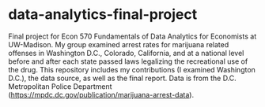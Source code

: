 # data-analytics-final-project

Final project for Econ 570 Fundamentals of Data Analytics for Economists at UW-Madison. My group examined arrest rates for marijuana related offenses in Washington D.C., Colorado, California, and at a national level before and after each state passed laws legalizing the recreational use of the drug. This repository includes my contributions (I examined Washington D.C.), the data source, as well as the final report. Data is from the D.C. Metropolitan Police Department (https://mpdc.dc.gov/publication/marijuana-arrest-data).
